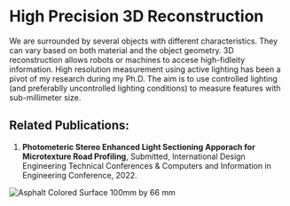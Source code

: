 # High Precision 3D Reconstruction
We are surrounded by several objects with different characteristics. They can vary based on both material and the object geometry. 
3D reconstruction allows robots or machines to accese high-fidleity information. High resolution measurement using active lighting has been 
a pivot of my research during my Ph.D. The aim is to use controlled lighting (and preferablly uncontrolled lighting conditions) to measure 
features with sub-millimeter size. 

## Related Publications:
1. **Photometeric Stereo Enhanced Light Sectioning Apporach for Microtexture Road Profiling**, 
Submitted, International Design Engineering Technical Conferences \& Computers and Information in Engineering Conference, 2022.


![Asphalt Colored Surface 100mm by 66 mm]('images/Asp_color_surf.jpg')
